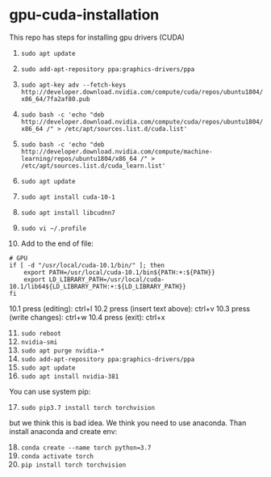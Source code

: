 # gpu-cuda-installation
This repo has steps for installing gpu drivers (CUDA)

1. `sudo apt update`
2. `sudo add-apt-repository ppa:graphics-drivers/ppa`
3. `sudo apt-key adv --fetch-keys  http://developer.download.nvidia.com/compute/cuda/repos/ubuntu1804/x86_64/7fa2af80.pub`

4. `sudo bash -c 'echo "deb http://developer.download.nvidia.com/compute/cuda/repos/ubuntu1804/x86_64 /" > /etc/apt/sources.list.d/cuda.list'`

5. `sudo bash -c 'echo "deb http://developer.download.nvidia.com/compute/machine-learning/repos/ubuntu1804/x86_64 /" > /etc/apt/sources.list.d/cuda_learn.list'`

6. `sudo apt update`
7. `sudo apt install cuda-10-1`
8. `sudo apt install libcudnn7`

9. `sudo vi ~/.profile`

10. Add to the end of file:
```
# GPU
if [ -d "/usr/local/cuda-10.1/bin/" ]; then
    export PATH=/usr/local/cuda-10.1/bin${PATH:+:${PATH}}
    export LD_LIBRARY_PATH=/usr/local/cuda-10.1/lib64${LD_LIBRARY_PATH:+:${LD_LIBRARY_PATH}}
fi
```
10.1 press (editing): ctrl+I
10.2 press (insert text above): ctrl+v
10.3 press (write changes): ctrl+w
10.4 press (exit): ctrl+x

11. ```sudo reboot```
12. ```nvidia-smi```
13. ```sudo apt purge nvidia-*```
14. ```sudo add-apt-repository ppa:graphics-drivers/ppa```
15. ```sudo apt update```
16. ```sudo apt install nvidia-381```

You can use system pip:

17. ```sudo pip3.7 install torch torchvision```

but we think this is bad idea. We think you need to use anaconda. Than install anaconda and create env:

18. ```conda create --name torch python=3.7```
19. ```conda activate torch```
20. ```pip install torch torchvision```

